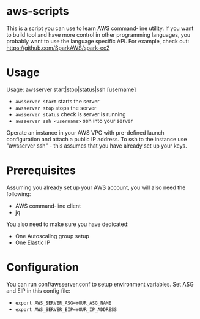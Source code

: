 aws-scripts
===========

This is a script you can use to learn AWS command-line utility. If you want to build tool and have more control in other programming languages, you probably want to use the language specific API. For example, check out: https://github.com/SparkAWS/spark-ec2

Usage
=====
Usage: awsserver start|stop|status|ssh [username]

- `awsserver start` starts the server
- `awsserver stop` stops the server
- `awsserver status` check is server is running
- `awsserver ssh <username>` ssh into your server


Operate an instance in your AWS VPC with pre-defined launch configuration and attach a public IP address.
To ssh to the instance use "awsserver ssh" - this assumes that you have already set up your keys.


Prerequisites
====
Assuming you already set up your AWS account, you will also need the following:
- AWS command-line client
- jq

You also need to make sure you have dedicated:
- One Autoscaling group setup
- One Elastic IP

Configuration
====
You can run conf/awsserver.conf to setup environment variables. Set ASG and EIP in this config file:
- `export AWS_SERVER_ASG=YOUR_ASG_NAME`
- `export AWS_SERVER_EIP=YOUR_IP_ADDRESS`
